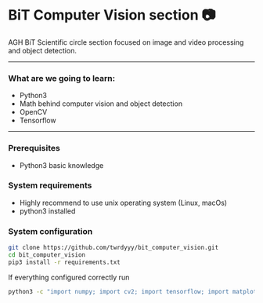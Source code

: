 # BiT Computer Vision section :camera:

AGH BiT Scientific circle section focused on image and video processing and object detection.

---

### What are we going to learn:
 - Python3 
 - Math behind computer vision and object detection
 - OpenCV
 - Tensorflow
 
 ---

### Prerequisites
 - Python3 basic knowledge

### System requirements
 - Highly recommend to use unix operating system (Linux, macOs)
 - python3 installed

### System configuration
```bash
git clone https://github.com/twrdyyy/bit_computer_vision.git
cd bit_computer_vision
pip3 install -r requirements.txt
```
If everything configured correctly run
```bash
python3 -c "import numpy; import cv2; import tensorflow; import matplotlib; print('ok')"
```
